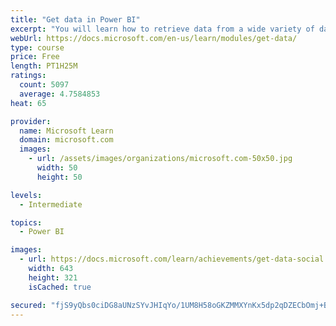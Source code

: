 ```yaml
---
title: "Get data in Power BI"
excerpt: "You will learn how to retrieve data from a wide variety of data sources, including Microsoft Excel, relational databases, and NoSQL data stores. You will also learn how to improve performance while retrieving data."
webUrl: https://docs.microsoft.com/en-us/learn/modules/get-data/
type: course
price: Free
length: PT1H25M
ratings:
  count: 5097
  average: 4.7584853
heat: 65

provider:
  name: Microsoft Learn
  domain: microsoft.com
  images:
    - url: /assets/images/organizations/microsoft.com-50x50.jpg
      width: 50
      height: 50

levels:
  - Intermediate

topics:
  - Power BI

images:
  - url: https://docs.microsoft.com/learn/achievements/get-data-social.png
    width: 643
    height: 321
    isCached: true

secured: "fjS9yQbs0ciDG8aUNzSYvJHIqYo/1UM8H58oGKZMMXYnKx5dp2qDZECbOmj+BnrjDGWUv8ldJY2jxXdF4/ZyNEZRZx1cOjTrzfJ5mV0Bb+XCK6y9g7tR/evj14JfVdOZSGORi/qtxFk5IoYjmBLdcRfXs8nZ13yzRhYXuJkjWaXAH2wSuCA5NujZGHvKUCEycpYLb85M29TlUSAZ6B55RWuS5RG4v8Ui9LznG3/5FF/mJpE+zN0RQ3zBrMt0UDAor4lR9MB9HQckua71PaOtUYz8J6B1v94EeWAq9Okl7OQ3i79ERKvMTWPcKKbsn8ouID2l+lO37TYhNTjG/YXpBjsm3Vikvd9ZxqxoNVy8mvkiudQYbQ6t9cdbkZorVtmmYd/LeFgpjBsNJnY4MVKjQPKVu3hjoUfTEVqUU/R2Vd0=;alv/dzG6om8s/vYyD1cteg=="
---
```


